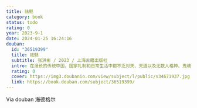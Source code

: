 ```yaml
---
title: 祛魅
category: book
status: todo
rating: 0
year: 2023-9-1
date: 2024-01-25 16:24:16
douban:
  id: "36519399"
  title: 祛魅
  subtitle: 张洪彬 / 2023 / 上海古籍出版社
  intro: 在漫长的传统中国，国家礼制和日常生活中都不乏对天、天道以及无数人格神、鬼魂等神圣存在的信仰和敬畏。但从民国初年起，这些神圣存在基本上从中上层社会的公共生活中销声匿迹了，政治权力的最高代表不再自称受命于天，知识分子的公开言论多半也不再竭力证明天是值得敬畏和信仰的神圣存在，对人格神的信仰、对建基于阴阳五行法则之上的各种信仰形式，在公共言说中变得面目可疑。这一根本性的变化是怎样发生的？为什么会发生这样的变化？本书从思想史层面入手，考察晚清基督教自然神学及其中包含的近代科学知识对传统宇宙观的挑战，并考察本土知识分子如何利用以生物进化论为基础的天演论来回应挑战，进而解释传统宇宙观的祛魅和信仰传统的正当性衰弱。
  rating: 0
  cover: https://img3.doubanio.com/view/subject/l/public/s34671937.jpg
  link: https://book.douban.com/subject/36519399/
---
```


Via douban 海德格尔